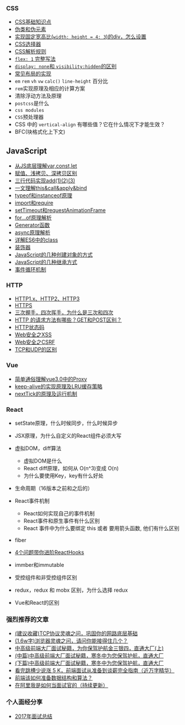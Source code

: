 
### CSS
- [CSS基础知识点](./CSS/CSS基础知识点.md)
- [伪类和伪元素](./CSS/伪类和伪元素.md)
- [实现固定宽高比(`width: height = 4: 3`)的div，怎么设置](./CSS/实现固定宽高比的div.md)
- [CSS选择器](./CSS/CSS选择器.md)
- [CSS解析规则](./CSS/CSS解析规则.md)
- [`flex: 1` 完整写法](./CSS/flex.md)
- [`display: none`和 `visibility:hidden`的区别](./CSS/display:none和visibility:hidden的区别.md)
- [常见布局的实现](./CSS/常见CSS布局的实现)
- `em` `rem` `vh` `vw` `calc()` `line-height` 百分比
- `rem`实现原理及相应的计算方案
-  清除浮动方法及原理
- `postcss`是什么
- `css modules`
- `CSS`预处理器
- CSS 中的 `vertical-align` 有哪些值？它在什么情况下才能生效？
- BFC(块格式化上下文)


## JavaScript
- [从JS底层理解var,const,let](./JavaScript/从JS底层理解var,const,let.md)
- [赋值、浅拷贝、深拷贝区别](./JavaScript/赋值、浅拷贝、深拷贝区别.md)
- [三行代码实现add(1)(2)(3)](./JavaScript/函数柯里化.md)
- [一文理解this&call&apply&bind](./JavaScript/一文理解this&call&apply&bind.md)
- [typeof和instanceof原理](./JavaScript/typeof和instanceof原理.md)
- [import和require](./JavaScript/import和require.md)
- [setTimeout和requestAnimationFrame](./JavaScript/setTimeout和requestAnimationFrame.md)
- [for...of原理解析](./JavaScript/for...of原理解析.md)
- [Generator函数](./JavaScript/Generator函数.md)
- [async原理解析](./JavaScript/async原理解析.md)
- [详解ES6中的class](./JavaScript/详解ES6中的class.md)
- [装饰器](./JavaScript/装饰器.md)
- [JavaScript的几种创建对象的方式](./JavaScript/JavaScript的几种创建对象的方式.md)
- [JavaScript的几种继承方式](./JavaScript/JavaScript的几种继承方式.md)
- [事件循环机制](./JavaScript/事件循环机制.md)

### HTTP
- [HTTP1.x、HTTP2、HTTP3](./HTTP/HTTP1.x、HTTP2、HTTP3.md)
- [HTTPS](./HTTP/HTTPS.md)
- [三次握手，四次挥手，为什么是三次和四次](./HTTP/三次握手，四次挥手，为什么是三次和四次)
- [HTTP 的请求方法有哪些？GET和POST区别？](./HTTP/HTTP请求方法)
- [HTTP状态码](./HTTP/HTTP状态码)
- [Web安全之XSS](./HTTP/Web安全之XSS)
- [Web安全之CSRF](./HTTP/Web安全之CSRF)
- [TCP和UDP的区别](./HTTP/TCP和UDP)

### Vue
- [简单通俗理解vue3.0中的Proxy](./Vue/简单通俗理解vue3.0中的Proxy.md)
- [keep-alive的实现原理及LRU缓存策略](./Vue/keep-alive的实现原理及LRU缓存策略.md)
- [nextTick的原理及运行机制](./Vue/nextTick的原理及运行机制)


### React

- setState原理，什么时候同步，什么时候异步
- JSX原理，为什么自定义的React组件必须大写
- 虚拟DOM，diff算法
    - 虚拟DOM是什么
    - React diff原理，如何从 O(n^3)变成 O(n)
    - 为什么要使用Key，key有什么好处
    
- 生命周期（16版本之前和之后的）
-  React事件机制
    - React如何实现自己的事件机制
    - React事件和原生事件有什么区别
    - React 事件中为什么要绑定 this 或者 要用箭头函数, 他们有什么区别
- fiber
- [4个问题带你进阶ReactHooks](./React/4个问题带你进阶ReactHooks.md)
- immber和immutable
- 受控组件和非受控组件区别
- redux，redux 和 mobx 区别，为什么选择 redux
- Vue和React的区别




### 强烈推荐的文章
- [(建议收藏)TCP协议灵魂之问，巩固你的网路底层基础](https://juejin.im/post/5e527c58e51d4526c654bf41)
- [(1.6w字)浏览器灵魂之问，请问你能接得住几个？](https://juejin.im/post/5df5bcea6fb9a016091def69)
- [中高级前端大厂面试秘籍，为你保驾护航金三银四，直通大厂(上)](https://juejin.im/post/5c64d15d6fb9a049d37f9c20)
- [(中篇)中高级前端大厂面试秘籍，寒冬中为您保驾护航，直通大厂](https://juejin.im/post/5c92f499f265da612647b754)
- [(下篇)中高级前端大厂面试秘籍，寒冬中为您保驾护航，直通大厂](https://juejin.im/post/5cc26dfef265da037b611738)
- [看完跳槽少说涨 5 K，前端面试从准备到谈薪完全指南（近万字精华）](https://juejin.im/post/5dfef50751882512444027eb)
- [前端该如何准备数据结构和算法？](https://juejin.im/post/5d5b307b5188253da24d3cd1)
- [在阿里我是如何当面试官的（持续更新）](https://juejin.im/post/5e6ebfa86fb9a07ca714d0ec)

### 个人面经分享
- [2017年面试总结](./面经/2017.md)